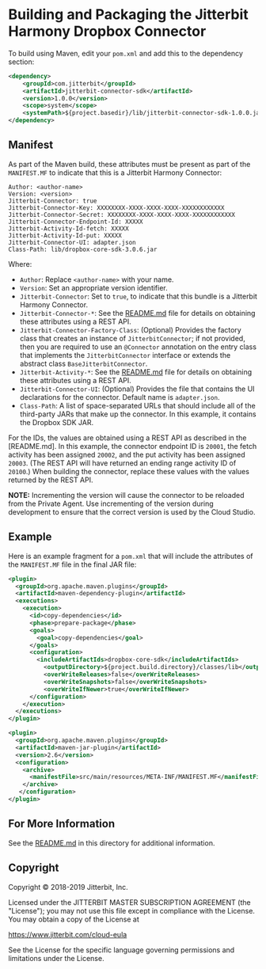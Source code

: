 # Building and Packaging the Jitterbit Harmony Dropbox Connector

To build using Maven, edit your `pom.xml` and add this to the dependency section:

```xml
<dependency>
    <groupId>com.jitterbit</groupId>
    <artifactId>jitterbit-connector-sdk</artifactId>
    <version>1.0.0</version>
    <scope>system</scope>
    <systemPath>${project.basedir}/lib/jitterbit-connector-sdk-1.0.0.jar</systemPath>
</dependency>
```

## Manifest

As part of the Maven build, these attributes must be present as part of the `MANIFEST.MF` to
indicate that this is a Jitterbit Harmony Connector:

```shell
Author: <author-name>
Version: <version>
Jitterbit-Connector: true
Jitterbit-Connector-Key: XXXXXXXX-XXXX-XXXX-XXXX-XXXXXXXXXXXX
Jitterbit-Connector-Secret: XXXXXXXX-XXXX-XXXX-XXXX-XXXXXXXXXXXX
Jitterbit-Connector-Endpoint-Id: XXXXX
Jitterbit-Activity-Id-fetch: XXXXX
Jitterbit-Activity-Id-put: XXXXX
Jitterbit-Connector-UI: adapter.json
Class-Path: lib/dropbox-core-sdk-3.0.6.jar
```

Where:

- `Author`: Replace `<author-name>` with your name.
- `Version`: Set an appropriate version identifier.
- `Jitterbit-Connector`: Set to `true`, to indicate that this bundle is a Jitterbit Harmony Connector.
- `Jitterbit-Connector-*`: See the [README.md](README.md) file for details on obtaining these attributes using a REST
  API.
- `Jitterbit-Connector-Factory-Class`: (Optional) Provides the factory class that creates an instance of
  `JitterbitConnector`; if not provided, then you are required to use an `@Connector` annotation on the entry
  class that implements the `JitterbitConnector` interface or extends the abstract class `BaseJitterbitConnector`.
- `Jitterbit-Activity-*`: See the [README.md](README.md) file for details on obtaining these attributes using a REST
  API.
- `Jitterbit-Connector-UI`: (Optional) Provides the file that contains the UI declarations for the connector. Default
  name is `adapter.json`.
- `Class-Path`: A list of space-separated URLs that should include all of the third-party JARs that make up the
  connector. In this example, it contains the Dropbox SDK JAR.

For the IDs, the values are obtained using a REST API as described in the [README.md]. In this example, the connector
endpoint ID is `20001`, the fetch activity has been assigned `20002`, and the put activity has been assigned
`20003`. (The REST API will have returned an ending range activity ID of `20100`.) When building the connector,
replace these values with the values returned by the REST API.

**NOTE:** Incrementing the version will cause the connector to be reloaded from the Private Agent. Use incrementing of
the version during development to ensure that the correct version is used by the Cloud Studio.

## Example

Here is an example fragment for a `pom.xml` that will include the attributes of the `MANIFEST.MF` file in the final
JAR file:

```xml
<plugin>
  <groupId>org.apache.maven.plugins</groupId>
  <artifactId>maven-dependency-plugin</artifactId>
  <executions>
    <execution>
      <id>copy-dependencies</id>
      <phase>prepare-package</phase>
      <goals>
        <goal>copy-dependencies</goal>
      </goals>
      <configuration>
        <includeArtifactIds>dropbox-core-sdk</includeArtifactIds>
          <outputDirectory>${project.build.directory}/classes/lib</outputDirectory>
          <overWriteReleases>false</overWriteReleases>
          <overWriteSnapshots>false</overWriteSnapshots>
          <overWriteIfNewer>true</overWriteIfNewer>
      </configuration>
    </execution>
  </executions>
</plugin>

<plugin>
  <groupId>org.apache.maven.plugins</groupId>
  <artifactId>maven-jar-plugin</artifactId>
  <version>2.6</version>
  <configuration>
    <archive>
      <manifestFile>src/main/resources/META-INF/MANIFEST.MF</manifestFile>
    </archive>
   </configuration>
</plugin>
```


## For More Information

See the [README.md](README.md) in this directory for additional information.


## Copyright

Copyright © 2018-2019 Jitterbit, Inc.

Licensed under the JITTERBIT MASTER SUBSCRIPTION AGREEMENT (the "License"); you may not use this file except in
compliance with the License. You may obtain a copy of the License at

https://www.jitterbit.com/cloud-eula

See the License for the specific language governing permissions and limitations under the License.
